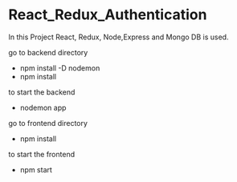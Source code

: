 # React_Redux_Authentication
In this Project React, Redux, Node,Express and Mongo DB is used.

go to backend directory
   - npm install -D nodemon
   - npm install
   
 to start the backend 
   - nodemon app
   
go to frontend directory
   - npm install
 
 to start the frontend 
   - npm start
